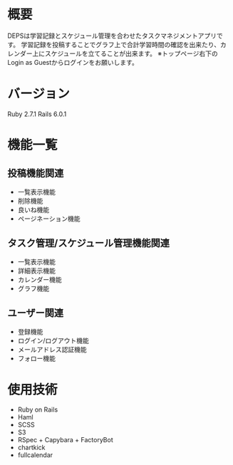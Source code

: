 # 概要
  DEPSは学習記録とスケジュール管理を合わせたタスクマネジメントアプリです。
  学習記録を投稿することでグラフ上で合計学習時間の確認を出来たり、カレンダー上にスケジュールを立てることが出来ます。
  ※トップページ右下のLogin as Guestからログインをお願いします。
# バージョン
  Ruby 2.7.1
  Rails 6.0.1
# 機能一覧
  ## 投稿機能関連
  - 一覧表示機能
  - 削除機能
  - 良いね機能
  - ページネーション機能

  ## タスク管理/スケジュール管理機能関連
  - 一覧表示機能
  - 詳細表示機能
  - カレンダー機能
  - グラフ機能

  ## ユーザー関連
  - 登録機能
  - ログイン/ログアウト機能
  - メールアドレス認証機能
  - フォロー機能

# 使用技術
  - Ruby on Rails
  - Haml
  - SCSS
  - S3
  - RSpec + Capybara + FactoryBot
  - chartkick
  - fullcalendar
  



